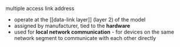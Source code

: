 multiple access link address 

- operate at the [[data-link layer]] (layer 2) of the model
- assigned by manufacturer, tied to the **hardware**
- used for **local network communication** - for devices on the same network segment to communicate with each other directly